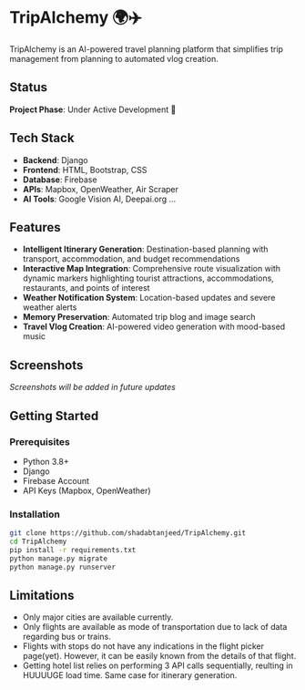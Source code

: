 # TripAlchemy 🌍✈️

TripAlchemy is an AI-powered travel planning platform that simplifies trip management from planning to automated vlog creation. 

## Status
**Project Phase**: Under Active Development 🚧

## Tech Stack
- **Backend**: Django
- **Frontend**: HTML, Bootstrap, CSS
- **Database**: Firebase
- **APIs**: Mapbox, OpenWeather, Air Scraper
- **AI Tools**: Google Vision AI, Deepai.org ...

## Features
- **Intelligent Itinerary Generation**: Destination-based planning with transport, accommodation, and budget recommendations
- **Interactive Map Integration**: Comprehensive route visualization with dynamic markers highlighting tourist attractions, accommodations, restaurants, and points of interest
- **Weather Notification System**: Location-based updates and severe weather alerts
- **Memory Preservation**: Automated trip blog and image search
- **Travel Vlog Creation**: AI-powered video generation with mood-based music

## Screenshots
*Screenshots will be added in future updates*

## Getting Started

### Prerequisites
- Python 3.8+
- Django
- Firebase Account
- API Keys (Mapbox, OpenWeather)

### Installation
```bash
git clone https://github.com/shadabtanjeed/TripAlchemy.git
cd TripAlchemy
pip install -r requirements.txt
python manage.py migrate
python manage.py runserver
```
## Limitations
- Only major cities are available currently.
- Only flights are available as mode of transportation due to lack of data  regarding bus or trains.
- Flights with stops do not have any indications in the flight picker page(yet). However, it can be easily known from the details of that flight.
- Getting hotel list relies on performing 3 API calls sequentially, reulting in HUUUUGE load time. Same case for itinerary generation.